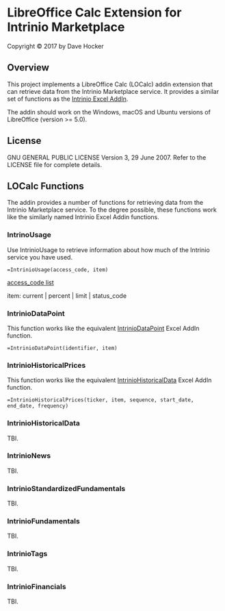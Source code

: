 # LibreOffice Calc Extension for Intrinio Marketplace
Copyright © 2017 by Dave Hocker

## Overview
This project implements a LibreOffice Calc (LOCalc) addin extension that can
retrieve data from the Intrinio Marketplace service. It provides a
similar set of functions as the
[Intrinio Excel AddIn](https://github.com/intrinio/intrinio-excel).

The addin should work on the Windows, macOS and Ubuntu versions of
LibreOffice (version >= 5.0).

## License
GNU GENERAL PUBLIC LICENSE Version 3, 29 June 2007. Refer to the LICENSE
file for complete details.


## LOCalc Functions
The addin provides a number of functions for retrieving data from
the Intrinio Marketplace service. To the degree possible, these functions
work like the similarly named Intrinio Excel Addin functions.

### IntrinoUsage
Use IntrinioUsage to retrieve information about how much of the Intrinio
service you have used.
```
=IntrinioUsage(access_code, item)
```
[access_code list](http://docs.intrinio.com/?javascript--api#usage)

item: current | percent | limit | status_code

### IntrinioDataPoint
This function works like the equivalent
[IntrinioDataPoint](http://docs.intrinio.com/excel-addin#intriniodatapoint)
Excel AddIn function.
```
=IntrinioDataPoint(identifier, item)
```

### IntrinioHistoricalPrices
This function works like the equivalent
[IntrinioHistoricalData](http://docs.intrinio.com/excel-addin#intriniohistoricalprices)
Excel AddIn function.
```
=IntrinioHistoricalPrices(ticker, item, sequence, start_date, end_date, frequency)
```

### IntrinioHistoricalData
TBI.

### IntrinioNews
TBI.

### IntrinioStandardizedFundamentals
TBI.

### IntrinioFundamentals
TBI.

### IntrinioTags
TBI.

### IntrinioFinancials
TBI.

